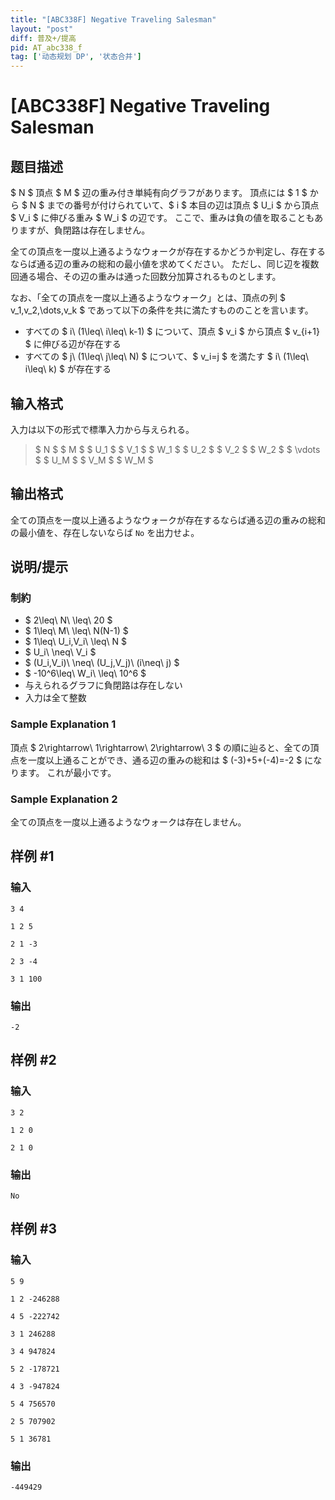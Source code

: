 ```yaml
---
title: "[ABC338F] Negative Traveling Salesman"
layout: "post"
diff: 普及+/提高
pid: AT_abc338_f
tag: ['动态规划 DP', '状态合并']
---
```


# [ABC338F] Negative Traveling Salesman

## 题目描述

[problemUrl]: https://atcoder.jp/contests/abc338/tasks/abc338_f

$ N $ 頂点 $ M $ 辺の重み付き単純有向グラフがあります。 頂点には $ 1 $ から $ N $ までの番号が付けられていて、$ i $ 本目の辺は頂点 $ U_i $ から頂点 $ V_i $ に伸びる重み $ W_i $ の辺です。 ここで、重みは負の値を取ることもありますが、負閉路は存在しません。

全ての頂点を一度以上通るようなウォークが存在するかどうか判定し、存在するならば通る辺の重みの総和の最小値を求めてください。 ただし、同じ辺を複数回通る場合、その辺の重みは通った回数分加算されるものとします。

なお、「全ての頂点を一度以上通るようなウォーク」とは、頂点の列 $ v_1,v_2,\dots,v_k $ であって以下の条件を共に満たすもののことを言います。

- すべての $ i\ (1\leq\ i\leq\ k-1) $ について、頂点 $ v_i $ から頂点 $ v_{i+1} $ に伸びる辺が存在する
- すべての $ j\ (1\leq\ j\leq\ N) $ について、$ v_i=j $ を満たす $ i\ (1\leq\ i\leq\ k) $ が存在する

## 输入格式

入力は以下の形式で標準入力から与えられる。

> $ N $ $ M $ $ U_1 $ $ V_1 $ $ W_1 $ $ U_2 $ $ V_2 $ $ W_2 $ $ \vdots $ $ U_M $ $ V_M $ $ W_M $

## 输出格式

全ての頂点を一度以上通るようなウォークが存在するならば通る辺の重みの総和の最小値を、存在しないならば `No` を出力せよ。

## 说明/提示

### 制約

- $ 2\leq\ N\ \leq\ 20 $
- $ 1\leq\ M\ \leq\ N(N-1) $
- $ 1\leq\ U_i,V_i\ \leq\ N $
- $ U_i\ \neq\ V_i $
- $ (U_i,V_i)\ \neq\ (U_j,V_j)\ (i\neq\ j) $
- $ -10^6\leq\ W_i\ \leq\ 10^6 $
- 与えられるグラフに負閉路は存在しない
- 入力は全て整数
 
### Sample Explanation 1

頂点 $ 2\rightarrow\ 1\rightarrow\ 2\rightarrow\ 3 $ の順に辿ると、全ての頂点を一度以上通ることができ、通る辺の重みの総和は $ (-3)+5+(-4)=-2 $ になります。 これが最小です。

### Sample Explanation 2

全ての頂点を一度以上通るようなウォークは存在しません。

## 样例 #1

### 输入

```
3 4
1 2 5
2 1 -3
2 3 -4
3 1 100
```

### 输出

```
-2
```

## 样例 #2

### 输入

```
3 2
1 2 0
2 1 0
```

### 输出

```
No
```

## 样例 #3

### 输入

```
5 9
1 2 -246288
4 5 -222742
3 1 246288
3 4 947824
5 2 -178721
4 3 -947824
5 4 756570
2 5 707902
5 1 36781
```

### 输出

```
-449429
```

